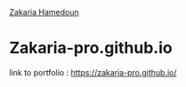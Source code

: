 <script src="https://platform.linkedin.com/badges/js/profile.js" async defer type="text/javascript"></script>

<div class="badge-base LI-profile-badge" data-locale="fr_FR" data-size="medium" data-theme="light" data-type="VERTICAL" data-vanity="zakaria-hamedoun-6281b5195" data-version="v1"><a class="badge-base__link LI-simple-link" href="https://ma.linkedin.com/in/zakaria-hamedoun-6281b5195?trk=profile-badge">Zakaria Hamedoun</a></div>
              
# Zakaria-pro.github.io
link to portfolio : https://zakaria-pro.github.io/
